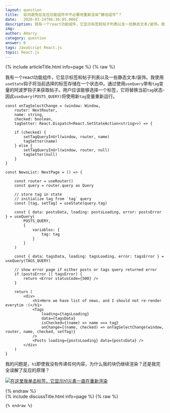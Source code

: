 ```yaml
---
layout: question
title:  如何避免在反应功能组件中不必要地重新渲染“静态组件”？
date:   2020-03-24T06:36:05.000Z
description: 我有一个react功能组件，它显示标签和帖子列表以及一些静态文本/装饰。我使用useState钩子将当前选择的标签存储在一个状态中。通过使用useQuer...
img: 
author: AHarry
category: question
answer: 0
tags: JavaScript React.js
topic: React.js
---
```

<div class="article-root">
  <div class="article">
    {% include articleTitle.html info=page %}
    {% raw %}
    <div class="article-content"><p><font style="vertical-align: inherit;"><font style="vertical-align: inherit;">我有一个react功能组件，它显示标签和帖子列表以及一些静态文本/装饰。</font><font style="vertical-align: inherit;">我使用</font></font><code>useState</code><font style="vertical-align: inherit;"><font style="vertical-align: inherit;">钩子</font><font style="vertical-align: inherit;">将当前选择的标签存储在一个状态中</font><font style="vertical-align: inherit;">。</font><font style="vertical-align: inherit;">通过使用</font></font><code>useQuery</code><font style="vertical-align: inherit;"><font style="vertical-align: inherit;">带有</font></font><code>tag</code><font style="vertical-align: inherit;"><font style="vertical-align: inherit;">变量的</font><font style="vertical-align: inherit;">阿波罗</font><font style="vertical-align: inherit;">钩子</font><font style="vertical-align: inherit;">来获取帖子</font><font style="vertical-align: inherit;">。</font><font style="vertical-align: inherit;">用户应该能够选择一个标签，它将替换当前</font></font><code>tag</code><font style="vertical-align: inherit;"><font style="vertical-align: inherit;">状态-因此</font></font><code>useQuery(POSTS_QUERY)</code><font style="vertical-align: inherit;"><font style="vertical-align: inherit;">将使用新</font></font><code>tag</code><font style="vertical-align: inherit;"><font style="vertical-align: inherit;">变量</font><font style="vertical-align: inherit;">重新运行</font><font style="vertical-align: inherit;">。</font></font></p>

<pre class="lang-js prettyprint-override"><code>const onTagSelectChange = (window: Window, <font></font>
    router: NextRouter, <font></font>
    name: string, <font></font>
    checked: boolean,<font></font>
    tagSetter: React.Dispatch&lt;React.SetStateAction&lt;string&gt;&gt;) =&gt; {<font></font>
<font></font>
    if (checked) {<font></font>
        setTagQueryInUrl(window, router, name)<font></font>
        tagSetter(name)<font></font>
    } else {<font></font>
        setTagQueryInUrl(window, router, null)<font></font>
        tagSetter(null)<font></font>
    }<font></font>
}<font></font>
<font></font>
const NewsList: NextPage = () =&gt; {<font></font>
<font></font>
    const router = useRouter()<font></font>
    const query = router.query as Query<font></font>
<font></font>
    // store tag in state<font></font>
    // initialize tag from `tag` query<font></font>
    const [tag, setTag] = useState(query.tag)<font></font>
<font></font>
    const { data: postsData, loading: postsLoading, error: postsError } = useQuery(<font></font>
        POSTS_QUERY,<font></font>
        {<font></font>
            variables: {<font></font>
                tag: tag<font></font>
            }<font></font>
        }<font></font>
    )<font></font>
<font></font>
    const { data: tagsData, loading: tagsLoading, error: tagsError } = useQuery(TAGS_QUERY)<font></font>
<font></font>
    // show error page if either posts or tags query returned error<font></font>
    if (postsError || tagsError) {<font></font>
        return &lt;Error statusCode={500} /&gt;<font></font>
    }<font></font>
<font></font>
    return (<font></font>
        &lt;div&gt;<font></font>
            &lt;h1&gt;Here we have list of news, and I should not re-render everytim :(&lt;/h1&gt;<font></font>
            &lt;Tags<font></font>
                loading={tagsLoading} <font></font>
                data={tagsData} <font></font>
                isChecked={(name) =&gt; name === tag} <font></font>
                onChange={(name, checked) =&gt; onTagSelectChange(window, router, name, checked, setTag)}<font></font>
            /&gt;<font></font>
            &lt;Posts loading={postsLoading} data={postsData} /&gt;<font></font>
        &lt;/div&gt;<font></font>
    )<font></font>
}<font></font>
</code></pre>

<p><font style="vertical-align: inherit;"><font style="vertical-align: inherit;">我的问题是，</font></font><code>h1</code><font style="vertical-align: inherit;"><font style="vertical-align: inherit;">即使我没有传递任何内容</font><font style="vertical-align: inherit;">，为什么我的</font><font style="vertical-align: inherit;">块仍继续渲染？</font><font style="vertical-align: inherit;">还是我完全误解了反应的原理？</font></font></p>

<p><a href="https://www.samyoc.com//uploads/users/24645/images/thumbnails/1585031638519.gif" data-src="https://www.samyoc.com//uploads/users/24645/images/1585031638519.gif" rel="nofollow noreferrer"><img src="https://i.stack.imgur.com/tP9lf.gif" alt="在这里我单击标签，它显示h1元素一直在重新渲染"></a></p></div>
    {% endraw %}
  </div>

  <div class="discuss-wrapper">
    {% include discussTitle.html info=page %}
    {% raw %}
    
    {% endraw %}
  </div>
<div>
